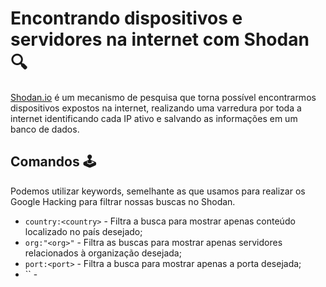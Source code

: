 # Encontrando dispositivos e servidores na internet com Shodan 🔍

[Shodan.io](https://www.shodan.io/) é um mecanismo de pesquisa que torna possível encontrarmos dispositivos expostos na internet, realizando uma varredura por toda a internet identificando cada IP ativo e salvando as informações em um banco de dados.

## Comandos 🕹

Podemos utilizar keywords, semelhante as que usamos para realizar os Google Hacking para filtrar nossas buscas no Shodan.


* `country:<country>` - Filtra a busca para mostrar apenas conteúdo localizado no país desejado;
*  `org:"<org>"` - Filtra as buscas para mostrar apenas servidores relacionados à organização desejada;
* `port:<port>` - Filtra a busca para mostrar apenas a porta desejada;
* `` - 

